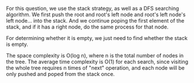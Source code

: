 For this question, we use the stack strategy, as well as a DFS searching algorithm. We first push the root and root's left node and root's left node's left node... into the stack. And we continue poping the first element of the stack, and if it has a right node, do the same process for that node.

For determining whether it is empty, we just need to find whether the stack is empty.

The space complexity is O(log n), where n is the total number of nodes in the tree. The average time complexity is O(1) for each search, since visiting the whole tree requires n times of "next" operation, and each node will be only pushed and poped from the stack once.